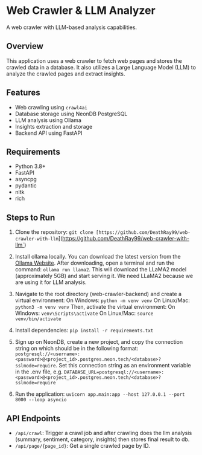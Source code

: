 # Web Crawler & LLM Analyzer

A web crawler with LLM-based analysis capabilities.

## Overview

This application uses a web crawler to fetch web pages and stores the crawled data in a database. It also utilizes a Large Language Model (LLM) to analyze the crawled pages and extract insights.

## Features

* Web crawling using `crawl4ai`
* Database storage using NeonDB PostgreSQL
* LLM analysis using Ollama
* Insights extraction and storage
* Backend API using FastAPI

## Requirements

* Python 3.8+
* FastAPI
* asyncpg
* pydantic
* nltk
* rich

## Steps to Run

1. Clone the repository: `git clone [https://github.com/DeathRay99/web-crawler-with-llm`](https://github.com/DeathRay99/web-crawler-with-llm`)

2. Install ollama locally. You can download the latest version from the [Ollama Website](https://ollama.ai/). After downloading, open a terminal and run the command: `ollama run llama2`. This will download the LLaMA2 model (approximately 5GB) and start serving it. We need LLaMA2 because we are using it for LLM analysis.

3. Navigate to the root directory (web-crawler-backend) and create a virtual environment:
   On Windows: `python -m venv venv`
   On Linux/Mac: `python3 -m venv venv`
   Then, activate the virtual environment:
   On Windows: `venv\Scripts\activate`
   On Linux/Mac: `source venv/bin/activate`

4. Install dependencies: `pip install -r requirements.txt`

5. Sign up on NeonDB, create a new project, and copy the connection string on which should be in the following format: `postgresql://<username>:<password>@<project_id>.postgres.neon.tech/<database>?sslmode=require`. Set this connection string as an environment variable in the .env file, e.g. `DATABASE_URL=postgresql://<username>:<password>@<project_id>.postgres.neon.tech/<database>?sslmode=require`

6. Run the application: `uvicorn app.main:app --host 127.0.0.1 --port 8000 --loop asyncio`

## API Endpoints

* `/api/crawl`: Trigger a crawl job and after crawling does the llm analysis (summary, sentiment, category, insights) then stores final result to db.
* `/api/page/{page_id}`: Get a single crawled page by ID.

